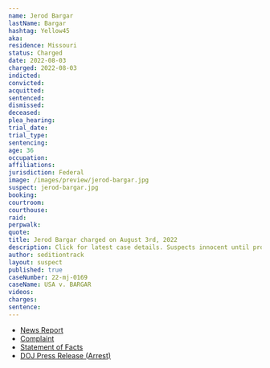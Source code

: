 ```yaml
---
name: Jerod Bargar
lastName: Bargar
hashtag: Yellow45
aka:
residence: Missouri
status: Charged
date: 2022-08-03
charged: 2022-08-03
indicted:
convicted:
acquitted:
sentenced:
dismissed:
deceased:
plea_hearing:
trial_date:
trial_type:
sentencing:
age: 36
occupation:
affiliations:
jurisdiction: Federal
image: /images/preview/jerod-bargar.jpg
suspect: jerod-bargar.jpg
booking:
courtroom:
courthouse:
raid:
perpwalk:
quote:
title: Jerod Bargar charged on August 3rd, 2022
description: Click for latest case details. Suspects innocent until proven guilty.
author: seditiontrack
layout: suspect
published: true
caseNumber: 22-mj-0169
caseName: USA v. BARGAR
videos:
charges:
sentence:
---
```

- [News Report](https://www.kctv5.com/2022/08/03/missouri-man-arrested-accused-carrying-gun-us-capitol-during-jan-6/)
- [Complaint](https://www.justice.gov/usao-dc/case-multi-defendant/file/1523981/download)
- [Statement of Facts](https://www.justice.gov/usao-dc/case-multi-defendant/file/1523986/download)
- [DOJ Press Release (Arrest)](https://www.justice.gov/usao-dc/pr/missouri-man-arrested-felony-and-misdemeanor-charges-actions-during-jan-6-capitol-breach)

